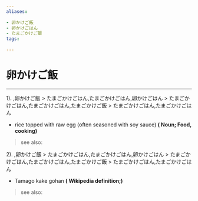 ```yaml
---
aliases:
    
- 卵かけご飯
- 卵かけごはん
- たまごかけご飯
tags:
    
---
```


# 卵かけご飯
---
1).
,卵かけご飯 > たまごかけごはん,たまごかけごはん,卵かけごはん > たまごかけごはん,たまごかけごはん,たまごかけご飯 > たまごかけごはん,たまごかけごはん

- rice topped with raw egg (often seasoned with soy sauce)
**( Noun; Food, cooking)**
> see also: 
            
2).
,卵かけご飯 > たまごかけごはん,たまごかけごはん,卵かけごはん > たまごかけごはん,たまごかけごはん,たまごかけご飯 > たまごかけごはん,たまごかけごはん

- Tamago kake gohan
**( Wikipedia definition;)**
> see also: 
            
